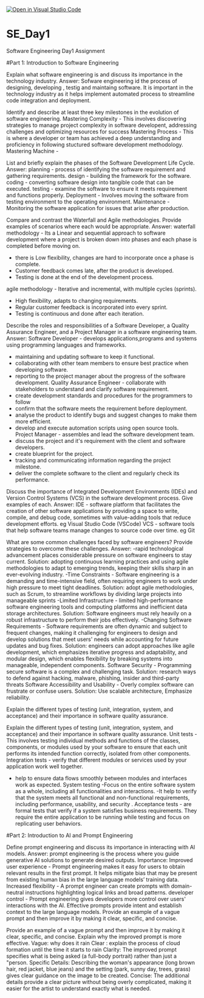 [![Open in Visual Studio Code](https://classroom.github.com/assets/open-in-vscode-2e0aaae1b6195c2367325f4f02e2d04e9abb55f0b24a779b69b11b9e10269abc.svg)](https://classroom.github.com/online_ide?assignment_repo_id=18374521&assignment_repo_type=AssignmentRepo)
# SE_Day1
Software Engineering Day1 Assignment

#Part 1: Introduction to Software Engineering

Explain what software engineering is and discuss its importance in the technology industry.
Answer: Sofware engineering id the process of designing, developing , testig and maintaing software. It is important in the technology industry as it helps implement automated process to streamline code integration and deployment.

Identify and describe at least three key milestones in the evolution of software engineering.
Mastering Complexity - This involves discovering strategies to manage project complexity in software developent, addressing challenges and optimizing resources for success
Mastering Process - This is where a developer or team has achieved a deep understanding and proficiency in following stuctured software development methodology.
Mastering Machine - 

List and briefly explain the phases of the Software Development Life Cycle.
Answer:
planning - process of identifying the software requirement and gathering requirements.
design - building the framework for the software. 
coding - converting software design into tangible code that can be executed.
 testing - examine the software to ensure it meets requirement and functions properly.
 Deployment - Involves moving the software from testing environment to the operating environment.
 Maintenance - Monitoring the software application for issues that arise after production.

Compare and contrast the Waterfall and Agile methodologies. Provide examples of scenarios where each would be appropriate.
Answer:
waterfall methodology - Its a Linear and sequential approach to software development where a project is broken down into phases and each phase is completed before moving on. 
- there is Low flexibility,
 changes are hard to incorporate once a phase is complete.
 - Customer feedback comes late, after the product is developed.
 - Testing is done at the end of the development process.

agile methodology - Iterative and incremental, with multiple cycles (sprints). 
- High flexibility, adapts to changing requirements. 
- Regular customer feedback is incorporated into every sprint. 
- Testing is continuous and done after each iteration.


Describe the roles and responsibilities of a Software Developer, a Quality Assurance Engineer, and a Project Manager in a software engineering team.
Answer:
Software Developer - develops applications,programs and systems using programming languages and frameworks.
   - maintaining and updating software to keep it functional. 
   - collaborating with other team members to ensure best practice when developing 
     software.
   - reporting to the project manager about the progress of the software 
     development.
Quality Assurance Engineer - collaborate with stakeholders to understand and clarify software requirement.
  - create development standards and procedures for the programmers to follow
  - confirm that the software meets the requirement before deployment. 
  - analyse the product to identify bugs and suggest changes to make them more 
    efficient. 
  - develop and execute automation scripts using open source tools.
Project Manager - assembles and lead the software development team.
  - discuss the project and it's requirement with the client and software 
    developers.
  - create blueprint for the project.
  - tracking and communicating information regarding the project milestone.
  - deliver the complete software to the client and regularly check its 
    performance.


Discuss the importance of Integrated Development Environments (IDEs) and Version Control Systems (VCS) in the software development process. Give examples of each.
Answer:
IDE - software platform that facilitates the creation of other software applications by providing a space to write, compile, and debug code, sometimes with value-adding tools that reduce development efforts. eg Visual Studio Code (VSCode)
VCS - software tools that help software teams manage changes to source code over time. eg Git

What are some common challenges faced by software engineers? Provide strategies to overcome these challenges.
Answer:
-rapid technological advancement places considerable pressure on software 
 engineers to stay current.
 Solution: adopting continuous learning practices and using agile methodologies to 
 adapt to emerging trends, keeping their skills sharp in an ever-evolving 
 industry. 
-Time Constraints - Software engineering is a demanding and time-intensive field, 
 often requiring engineers to work under high pressure to meet tight deadlines.
 Solution: adopt agile methodologies, such as Scrum, to streamline workflows by 
 dividing large projects into manageable sprints 
-Limited Infrastructure - limited high-performance software engineering tools and 
 computing platforms and inefficient data storage architectures. 
 Solution: Software engineers must rely heavily on a robust infrastructure to 
 perform their jobs effectively.
-Changing Software Requirements - Software requirements are often dynamic and 
 subject to frequent changes, making it challenging for engineers to design and 
 develop solutions that meet users' needs while accounting for future updates and 
 bug fixes. 
 Solution: engineers can adopt approaches like agile development, which 
 emphasizes iterative progress and adaptability, and modular design, which 
 enables flexibility by breaking systems into manageable, independent components.
 Software Security - Programming secure software is a complex and challenging 
 task. 
 Solution: research ways to defend against hacking, malware, phishing, insider 
 and third-party threats
 Software Accessibility and Usability - Overly complex software can frustrate or 
 confuse users. 
Solution: Use scalable architecture, Emphasize reliability.

Explain the different types of testing (unit, integration, system, and acceptance) and their importance in software quality assurance.


Explain the different types of testing (unit, integration, system, and acceptance) and their importance in software quality assurance.
Unit tests - This involves testing individual methods and functions of the classes, components, or modules used by your software to ensure that each unit performs its intended function correctly, isolated from other components.
 Integration tests - verify that different modules or services used by your application work well together.
 - help to ensure data flows smoothly between modules and interfaces work as expected.
 System testing -Focus on the entire software system as a whole, including all functionalities and interactions.
 -It help to verify that the system meets all functional and non-functional requirements, including performance, usability, and security .
Acceptance tests - are formal tests that verify if a system satisfies business requirements. They require the entire application to be running while testing and focus on replicating user behaviors. 

#Part 2: Introduction to AI and Prompt Engineering

Define prompt engineering and discuss its importance in interacting with AI models.
Answer:
 prompt engineering  is the process where you guide generative AI solutions to generate desired outputs.
Importance:
Improved user experience - Prompt engineering makes it easy for users to obtain relevant results in the first prompt. It helps mitigate bias that may be present from existing human bias in the large language models’ training data.
Increased flexibility - A prompt engineer can create prompts with domain-neutral instructions highlighting logical links and broad patterns.
developer control - Prompt engineering gives developers more control over users' interactions with the AI. Effective prompts provide intent and establish context to the large language models. Provide an example of a vague prompt and then improve it by making it clear, specific, and concise.

Provide an example of a vague prompt and then improve it by making it clear, specific, and concise. Explain why the improved prompt is more effective.
Vague: why does it rain
Clear : explain the process of cloud formation until the time it starts to rain
Clarity: The improved prompt specifies what is being asked (a full-body portrait) rather than just a "person.
Specific Details: Describing the woman's appearance (long brown hair, red jacket, blue jeans) and the setting (park, sunny day, trees, grass) gives clear guidance on the image to be created.
Concise: The additional details provide a clear picture without being overly complicated, making it easier for the artist to understand exactly what is needed.
